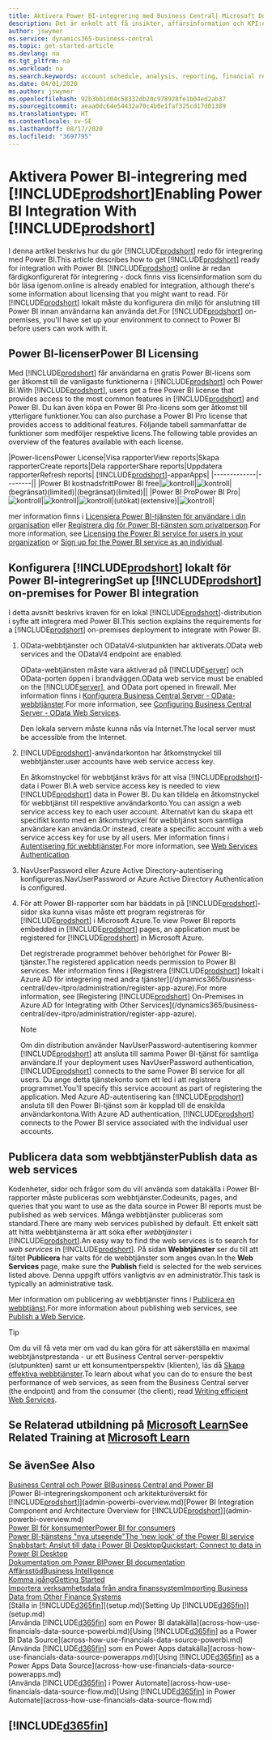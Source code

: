 ```yaml
---
title: Aktivera Power BI-integrering med Business Central| Microsoft Docs
description: Det är enkelt att få insikter, affärsinformation och KPI:er från dina Business Central-data med Business Central-appar för Power BI.
author: jswymer
ms.service: dynamics365-business-central
ms.topic: get-started-article
ms.devlang: na
ms.tgt_pltfrm: na
ms.workload: na
ms.search.keywords: account schedule, analysis, reporting, financial report, business intelligence, KPI
ms.date: 04/01/2020
ms.author: jswymer
ms.openlocfilehash: 92b3bb1d04c58332db20c978928fe1b04ed2ab37
ms.sourcegitcommit: aeaa0dc64e54432a70c4b0e1faf325cd17d01389
ms.translationtype: HT
ms.contentlocale: sv-SE
ms.lasthandoff: 08/17/2020
ms.locfileid: "3697795"
---
```

# <a name="enabling-power-bi-integration-with-prodshort"></a><span data-ttu-id="da5dd-103">Aktivera Power BI-integrering med [!INCLUDE[prodshort](includes/prodshort.md)]</span><span class="sxs-lookup"><span data-stu-id="da5dd-103">Enabling Power BI Integration With [!INCLUDE[prodshort](includes/prodshort.md)]</span></span>

<span data-ttu-id="da5dd-104">I denna artikel beskrivs hur du gör [!INCLUDE[prodshort](includes/prodshort.md)] redo för integrering med Power BI.</span><span class="sxs-lookup"><span data-stu-id="da5dd-104">This article describes how to get [!INCLUDE[prodshort](includes/prodshort.md)] ready for integration with Power BI.</span></span> [!INCLUDE[prodshort](includes/prodshort.md)] <span data-ttu-id="da5dd-105">online är redan färdigkonfigurerat för integrering - dock finns viss licensinformation som du bör läsa igenom.</span><span class="sxs-lookup"><span data-stu-id="da5dd-105">online is already enabled for integration, although there's some information about licensing that you might want to read.</span></span> <span data-ttu-id="da5dd-106">För [!INCLUDE[prodshort](includes/prodshort.md)] lokalt måste du konfigurera din miljö för anslutning till Power BI innan användarna kan använda det.</span><span class="sxs-lookup"><span data-stu-id="da5dd-106">For [!INCLUDE[prodshort](includes/prodshort.md)] on-premises, you'll have set up your environment to connect to Power BI before users can work with it.</span></span>

## <a name="power-bi-licensing"></a><a name="license"></a><span data-ttu-id="da5dd-107">Power BI-licenser</span><span class="sxs-lookup"><span data-stu-id="da5dd-107">Power BI Licensing</span></span>

<span data-ttu-id="da5dd-108">Med [!INCLUDE[prodshort](includes/prodshort.md)] får användarna en gratis Power BI-licens som ger åtkomst till de vanligaste funktionerna i [!INCLUDE[prodshort](includes/prodshort.md)] och Power BI.</span><span class="sxs-lookup"><span data-stu-id="da5dd-108">With [!INCLUDE[prodshort](includes/prodshort.md)], users get a free Power BI license that provides access to the most common features in [!INCLUDE[prodshort](includes/prodshort.md)] and Power BI.</span></span> <span data-ttu-id="da5dd-109">Du kan även köpa en Power BI Pro-licens som ger åtkomst till ytterligare funktioner.</span><span class="sxs-lookup"><span data-stu-id="da5dd-109">You can also purchase a Power BI Pro license that provides access to additional features.</span></span> <span data-ttu-id="da5dd-110">Följande tabell sammanfattar de funktioner som medföljer respektive licens.</span><span class="sxs-lookup"><span data-stu-id="da5dd-110">The following table provides an overview of the features available with each license.</span></span>

|<span data-ttu-id="da5dd-111">Power-licens</span><span class="sxs-lookup"><span data-stu-id="da5dd-111">Power License</span></span>|<span data-ttu-id="da5dd-112">Visa rapporter</span><span class="sxs-lookup"><span data-stu-id="da5dd-112">View reports</span></span>|<span data-ttu-id="da5dd-113">Skapa rapporter</span><span class="sxs-lookup"><span data-stu-id="da5dd-113">Create reports</span></span>|<span data-ttu-id="da5dd-114">Dela rapporter</span><span class="sxs-lookup"><span data-stu-id="da5dd-114">Share reports</span></span>|<span data-ttu-id="da5dd-115">Uppdatera rapporter</span><span class="sxs-lookup"><span data-stu-id="da5dd-115">Refresh reports</span></span>| [!INCLUDE[prodshort](includes/prodshort.md)]<span data-ttu-id="da5dd-116">-appar</span><span class="sxs-lookup"><span data-stu-id="da5dd-116">Apps</span></span>|
|-------------|--------||
|<span data-ttu-id="da5dd-117">Power BI kostnadsfritt</span><span class="sxs-lookup"><span data-stu-id="da5dd-117">Power BI free</span></span>|![kontroll](media/check.png)|![kontroll](media/check.png)|<span data-ttu-id="da5dd-120">(begränsat)</span><span class="sxs-lookup"><span data-stu-id="da5dd-120">(limited)</span></span>|<span data-ttu-id="da5dd-121">(begränsat)</span><span class="sxs-lookup"><span data-stu-id="da5dd-121">(limited)</span></span>||
|<span data-ttu-id="da5dd-122">Power BI Pro</span><span class="sxs-lookup"><span data-stu-id="da5dd-122">Power BI Pro</span></span>|![kontroll](media/check.png)|![kontroll](media/check.png)|![kontroll](media/check.png)|<span data-ttu-id="da5dd-126">(utökat)</span><span class="sxs-lookup"><span data-stu-id="da5dd-126">(extensive)</span></span>|![kontroll](media/check.png)|

<span data-ttu-id="da5dd-128">mer information finns i [Licensiera Power BI-tjänsten för användare i din organisation](/power-bi/admin/service-admin-licensing-organization) eller [Registrera dig för Power BI-tjänsten som privatperson](/power-bi/fundamentals/service-self-service-signup-for-power-bi).</span><span class="sxs-lookup"><span data-stu-id="da5dd-128">For more information, see [Licensing the Power BI service for users in your organization](/power-bi/admin/service-admin-licensing-organization) or [Sign up for the Power BI service as an individual](/power-bi/fundamentals/service-self-service-signup-for-power-bi).</span></span>

## <a name="set-up-prodshort-on-premises-for-power-bi-integration"></a><a name="setup"></a><span data-ttu-id="da5dd-129">Konfigurera [!INCLUDE[prodshort](includes/prodshort.md)] lokalt för Power BI-integrering</span><span class="sxs-lookup"><span data-stu-id="da5dd-129">Set up [!INCLUDE[prodshort](includes/prodshort.md)] on-premises for Power BI integration</span></span>

<span data-ttu-id="da5dd-130">I detta avsnitt beskrivs kraven för en lokal [!INCLUDE[prodshort](includes/prodshort.md)]-distribution i syfte att integrera med Power BI.</span><span class="sxs-lookup"><span data-stu-id="da5dd-130">This section explains the requirements for a [!INCLUDE[prodshort](includes/prodshort.md)] on-premises deployment to integrate with Power BI.</span></span>

1. <span data-ttu-id="da5dd-131">OData-webbtjänster och ODataV4-slutpunkten har aktiverats.</span><span class="sxs-lookup"><span data-stu-id="da5dd-131">OData web services and the ODataV4 endpoint are enabled.</span></span>

    <span data-ttu-id="da5dd-132">OData-webtjänsten måste vara aktiverad på [!INCLUDE[server](includes/server.md)] och OData-porten öppen i brandväggen.</span><span class="sxs-lookup"><span data-stu-id="da5dd-132">OData web service must be enabled on the [!INCLUDE[server](includes/server.md)], and OData port opened in firewall.</span></span> <span data-ttu-id="da5dd-133">Mer information finns i [Konfigurera Business Central Server - OData-webbtjänster](/dynamics365/business-central/dev-itpro/administration/configure-server-instance#ODataServices).</span><span class="sxs-lookup"><span data-stu-id="da5dd-133">For more information, see [Configuring Business Central Server - OData Web Services](/dynamics365/business-central/dev-itpro/administration/configure-server-instance#ODataServices).</span></span>
    
    <span data-ttu-id="da5dd-134">Den lokala servern måste kunna nås via Internet.</span><span class="sxs-lookup"><span data-stu-id="da5dd-134">The local server must be accessible from the Internet.</span></span>

2. [!INCLUDE[prodshort](includes/prodshort.md)]<span data-ttu-id="da5dd-135">-användarkonton har åtkomstnyckel till webbtjänster.</span><span class="sxs-lookup"><span data-stu-id="da5dd-135">user accounts have web service access key.</span></span>

    <span data-ttu-id="da5dd-136">En åtkomstnyckel för webbtjänst krävs för att visa [!INCLUDE[prodshort](includes/prodshort.md)]-data i Power BI.</span><span class="sxs-lookup"><span data-stu-id="da5dd-136">A web service access key is needed to view [!INCLUDE[prodshort](includes/prodshort.md)] data in Power BI.</span></span> <span data-ttu-id="da5dd-137">Du kan tilldela en åtkomstnyckel för webbtjänst till respektive användarkonto.</span><span class="sxs-lookup"><span data-stu-id="da5dd-137">You can assign a web service access key to each user account.</span></span> <span data-ttu-id="da5dd-138">Alternativt kan du skapa ett specifikt konto med en åtkomstnyckel för webbtjänst som samtliga användare kan använda.</span><span class="sxs-lookup"><span data-stu-id="da5dd-138">Or instead, create a specific account with a web service access key for use by all users.</span></span> <span data-ttu-id="da5dd-139">Mer information finns i [Autentisering för webbtjänster](/dynamics365/business-central/dev-itpro/webservices/web-services-authentication#generate-a-web-service-access-key).</span><span class="sxs-lookup"><span data-stu-id="da5dd-139">For more information, see [Web Services Authentication](/dynamics365/business-central/dev-itpro/webservices/web-services-authentication#generate-a-web-service-access-key).</span></span>

3. <span data-ttu-id="da5dd-140">NavUserPassword eller Azure Active Directory-autentisering konfigureras.</span><span class="sxs-lookup"><span data-stu-id="da5dd-140">NavUserPassword or Azure Active Directory Authentication is configured.</span></span>

4. <span data-ttu-id="da5dd-141">För att Power BI-rapporter som har bäddats in på [!INCLUDE[prodshort](includes/prodshort.md)]-sidor ska kunna visas måste ett program registreras för [!INCLUDE[prodshort](includes/prodshort.md)] i Microsoft Azure.</span><span class="sxs-lookup"><span data-stu-id="da5dd-141">To view Power BI reports embedded in [!INCLUDE[prodshort](includes/prodshort.md)] pages, an application must be registered for [!INCLUDE[prodshort](includes/prodshort.md)] in Microsoft Azure.</span></span>

    <span data-ttu-id="da5dd-142">Det registrerade programmet behöver behörighet för Power BI-tjänster.</span><span class="sxs-lookup"><span data-stu-id="da5dd-142">The registered application needs permission to Power BI services.</span></span> <span data-ttu-id="da5dd-143">Mer information finns i [Registrera [!INCLUDE[prodshort](includes/prodshort.md)] lokalt i Azure AD för integrering med andra tjänster](/dynamics365/business-central/dev-itpro/administration/register-app-azure).</span><span class="sxs-lookup"><span data-stu-id="da5dd-143">For more information, see [Registering [!INCLUDE[prodshort](includes/prodshort.md)] On-Premises in Azure AD for Integrating with Other Services](/dynamics365/business-central/dev-itpro/administration/register-app-azure).</span></span>

    > [!NOTE]
    > <span data-ttu-id="da5dd-144">Om din distribution använder NavUserPassword-autentisering kommer [!INCLUDE[prodshort](includes/prodshort.md)] att ansluta till samma Power BI-tjänst för samtliga användare.</span><span class="sxs-lookup"><span data-stu-id="da5dd-144">If your deployment uses NavUserPassword authentication, [!INCLUDE[prodshort](includes/prodshort.md)] connects to the same Power BI service for all users.</span></span> <span data-ttu-id="da5dd-145">Du ange detta tjänstekonto som ett led i att registrera programmet.</span><span class="sxs-lookup"><span data-stu-id="da5dd-145">You'll specify this service account as part of registering the application.</span></span> <span data-ttu-id="da5dd-146">Med Azure AD-autentisering kan [!INCLUDE[prodshort](includes/prodshort.md)] ansluta till den Power BI-tjänst som är kopplad till de enskilda användarkontona.</span><span class="sxs-lookup"><span data-stu-id="da5dd-146">With Azure AD authentication, [!INCLUDE[prodshort](includes/prodshort.md)] connects to the Power BI service associated with the individual user accounts.</span></span>

    <!-- Windows authentication can also be used but you can't get data from BC in Power BI -->

## <a name="publish-data-as-web-services"></a><span data-ttu-id="da5dd-147">Publicera data som webbtjänster</span><span class="sxs-lookup"><span data-stu-id="da5dd-147">Publish data as web services</span></span>

<span data-ttu-id="da5dd-148">Kodenheter, sidor och frågor som du vill använda som datakälla i Power BI-rapporter måste publiceras som webbtjänster.</span><span class="sxs-lookup"><span data-stu-id="da5dd-148">Codeunits, pages, and queries that you want to use as the data source in Power BI reports must be published as web services.</span></span> <span data-ttu-id="da5dd-149">Många webbtjänster publiceras som standard.</span><span class="sxs-lookup"><span data-stu-id="da5dd-149">There are many web services published by default.</span></span> <span data-ttu-id="da5dd-150">Ett enkelt sätt att hitta webbtjänsterna är att söka efter *webbtjänster* i [!INCLUDE[prodshort](includes/prodshort.md)].</span><span class="sxs-lookup"><span data-stu-id="da5dd-150">An easy way to find the web services is to search for *web services* in [!INCLUDE[prodshort](includes/prodshort.md)].</span></span> <span data-ttu-id="da5dd-151">På sidan **Webbtjänster** ser du till att fältet **Publicera** har valts för de webbtjänster som anges ovan.</span><span class="sxs-lookup"><span data-stu-id="da5dd-151">In the **Web Services** page, make sure the **Publish** field is selected for the web services listed above.</span></span> <span data-ttu-id="da5dd-152">Denna uppgift utförs vanligtvis av en administratör.</span><span class="sxs-lookup"><span data-stu-id="da5dd-152">This task is typically an administrative task.</span></span>

<span data-ttu-id="da5dd-153">Mer information om publicering av webbtjänster finns i [Publicera en webbtjänst](across-how-publish-web-service.md).</span><span class="sxs-lookup"><span data-stu-id="da5dd-153">For more information about publishing web services, see [Publish a Web Service](across-how-publish-web-service.md).</span></span>

> [!TIP]
> <span data-ttu-id="da5dd-154">Om du vill få veta mer om vad du kan göra för att säkerställa en maximal webbtjänstprestanda - ur ett Business Central server-perspektiv (slutpunkten) samt ur ett konsumentperspektiv (klienten), läs då [Skapa effektiva webbtjänster](/dynamics365/business-central/dev-itpro/performance/performance-developer#writing-efficient-web-services).</span><span class="sxs-lookup"><span data-stu-id="da5dd-154">To learn about what you can do to ensure the best performance of web services, as seen from the Business Central server (the endpoint) and from the consumer (the client), read [Writing efficient Web Services](/dynamics365/business-central/dev-itpro/performance/performance-developer#writing-efficient-web-services).</span></span>




## <a name="see-related-training-at-microsoft-learn"></a><span data-ttu-id="da5dd-155">Se Relaterad utbildning på [Microsoft Learn](/learn/modules/Configure-powerbi-excel-dynamics-365-business-central/index)</span><span class="sxs-lookup"><span data-stu-id="da5dd-155">See Related Training at [Microsoft Learn](/learn/modules/Configure-powerbi-excel-dynamics-365-business-central/index)</span></span>

## <a name="see-also"></a><span data-ttu-id="da5dd-156">Se även</span><span class="sxs-lookup"><span data-stu-id="da5dd-156">See Also</span></span>

[<span data-ttu-id="da5dd-157">Business Central och Power BI</span><span class="sxs-lookup"><span data-stu-id="da5dd-157">Business Central and Power BI</span></span>](admin-powerbi.md)  
<span data-ttu-id="da5dd-158">[Power BI-integreringskomponent och arkitekturöversikt för [!INCLUDE[prodshort](includes/prodshort.md)]](admin-powerbi-overview.md)</span><span class="sxs-lookup"><span data-stu-id="da5dd-158">[Power BI Integration Component and Architecture Overview for [!INCLUDE[prodshort](includes/prodshort.md)]](admin-powerbi-overview.md)</span></span>  
[<span data-ttu-id="da5dd-159">Power BI för konsumenter</span><span class="sxs-lookup"><span data-stu-id="da5dd-159">Power BI for consumers</span></span>](/power-bi/consumer/end-user-consumer)  
[<span data-ttu-id="da5dd-160">Power BI-tjänstens "nya utseende"</span><span class="sxs-lookup"><span data-stu-id="da5dd-160">The 'new look' of the Power BI service</span></span>](/power-bi/service-new-look)  
[<span data-ttu-id="da5dd-161">Snabbstart: Anslut till data i Power BI Desktop</span><span class="sxs-lookup"><span data-stu-id="da5dd-161">Quickstart: Connect to data in Power BI Desktop</span></span>](/power-bi/desktop-quickstart-connect-to-data)  
[<span data-ttu-id="da5dd-162">Dokumentation om Power BI</span><span class="sxs-lookup"><span data-stu-id="da5dd-162">Power BI documentation</span></span>](/power-bi/)  
[<span data-ttu-id="da5dd-163">Affärsstöd</span><span class="sxs-lookup"><span data-stu-id="da5dd-163">Business Intelligence</span></span>](bi.md)  
[<span data-ttu-id="da5dd-164">Komma igång</span><span class="sxs-lookup"><span data-stu-id="da5dd-164">Getting Started</span></span>](product-get-started.md)  
[<span data-ttu-id="da5dd-165">Importera verksamhetsdata från andra finanssystem</span><span class="sxs-lookup"><span data-stu-id="da5dd-165">Importing Business Data from Other Finance Systems</span></span>](across-import-data-configuration-packages.md)  
<span data-ttu-id="da5dd-166">[Ställa in [!INCLUDE[d365fin](includes/d365fin_md.md)]](setup.md)</span><span class="sxs-lookup"><span data-stu-id="da5dd-166">[Setting Up [!INCLUDE[d365fin](includes/d365fin_md.md)]](setup.md)</span></span>  
<span data-ttu-id="da5dd-167">[Använda [!INCLUDE[d365fin](includes/d365fin_md.md)] som en Power BI datakälla](across-how-use-financials-data-source-powerbi.md)</span><span class="sxs-lookup"><span data-stu-id="da5dd-167">[Using [!INCLUDE[d365fin](includes/d365fin_md.md)] as a Power BI Data Source](across-how-use-financials-data-source-powerbi.md)</span></span>  
<span data-ttu-id="da5dd-168">[Använda [!INCLUDE[d365fin](includes/d365fin_md.md)] som en Power Apps datakälla](across-how-use-financials-data-source-powerapps.md)</span><span class="sxs-lookup"><span data-stu-id="da5dd-168">[Using [!INCLUDE[d365fin](includes/d365fin_md.md)] as a Power Apps Data Source](across-how-use-financials-data-source-powerapps.md)</span></span>  
<span data-ttu-id="da5dd-169">[Använda [!INCLUDE[d365fin](includes/d365fin_md.md)] i Power Automate](across-how-use-financials-data-source-flow.md)</span><span class="sxs-lookup"><span data-stu-id="da5dd-169">[Using [!INCLUDE[d365fin](includes/d365fin_md.md)] in Power Automate](across-how-use-financials-data-source-flow.md)</span></span>  

## [!INCLUDE[d365fin](includes/free_trial_md.md)]  

